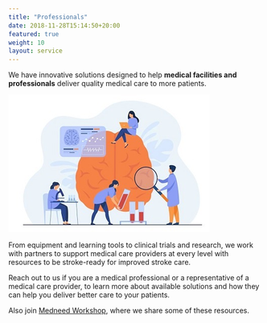 ```yaml
---
title: "Professionals"
date: 2018-11-28T15:14:50+20:00 
featured: true
weight: 10
layout: service
---
```


We have innovative solutions designed to help **medical facilities and professionals** deliver quality medical care to more patients. 

![Research Tools](/images/illustrations/research.jpg)


From equipment and learning tools to clinical trials and research, we work with partners to support medical care providers at every level with resources to be stroke-ready for improved stroke care.

Reach out to us if you are a medical professional or a representative of a medical care provider, to learn more about available solutions and how they can help you deliver better care to your patients. 

Also join <a href="/services/workshop">Medneed Workshop</a>, where we share some of these resources.






